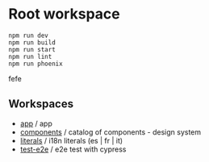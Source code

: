 # Root workspace

```node
npm run dev
npm run build
npm run start
npm run lint
npm run phoenix
```
fefe
## Workspaces

- [app](./app/README.md) / app
- [components](./components/README.md) / catalog of components - design system
- [literals](./literals/README.md) / i18n literals (es | fr | it)
- [test-e2e](./test-e2e/README.md) / e2e test with cypress
